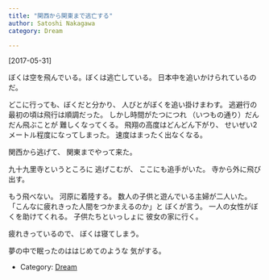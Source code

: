 ```yaml
---
title: "関西から関東まで逃亡する"
author: Satoshi Nakagawa
category: Dream

---
```


[2017-05-31]  
 
ぼくは空を飛んでいる。ぼくは逃亡している。
日本中を追いかけられているのだ。

 どこに行っても、ぼくだと分かり、
人びとがぼくを追い掛けまわす。
逃避行の最初の頃は飛行は順調だった。
しかし時間がたつにつれ
（いつもの通り）だんだん飛ぶことが
難しくなってくる。
飛翔の高度はどんどん下がり、
せいぜい2メートル程度になってしまった。
速度はまったく出なくなる。

 関西から逃げて、
関東までやって来た。

 九十九里寺というところに
逃げこむが、
ここにも追手がいた。
寺から外に飛び出す。

 もう飛べない。
河原に着陸する。
数人の子供と遊んでいる主婦が二人いた。
「こんなに疲れきった人間をつかまえるのか」と
ぼくが言う。
一人の女性がぼくを助けてくれる。
子供たちといっしょに
彼女の家に行く。

 疲れきっているので、
ぼくは寝てしまう。

 夢の中で眠ったのははじめてのような
気がする。

- Category: [Dream](/categories.html#Dream)

